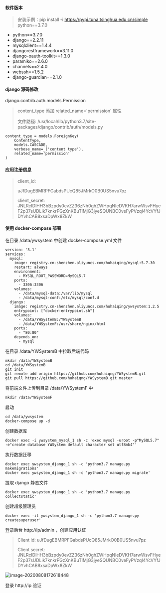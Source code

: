 #### 软件版本

> 安装示例：pip install -i https://pypi.tuna.tsinghua.edu.cn/simple python==3.7.0

- python==3.7.0
- django==2.2.11
- mysqlclient==1.4.4
- djangorestframework==3.11.0
- django-oauth-toolkit==1.3.0
- paramiko==2.6.0
- channels==2.4.0
- webssh==1.5.2
- django-guardian==2.1.0



#### django 源码修改

django.contrib.auth.models.Permission

> content_type 添加 related_name='permission'  属性
>
> 文件路径: /usr/local/lib/python3.7/site-packages/django/contrib/auth/models.py

```
content_type = models.ForeignKey(
    ContentType,
    models.CASCADE,
    verbose_name=_('content type'),
    related_name='permission'
)
```



#### 应用注册信息

> client_id: 
>
> uJfDugEBMRPFGabdsPUcQ85JMrkO0B0US5nvu7pz
>
> client_secret: JNLRcIDlHH3bBzpdy0evZZ36zNh0ghZWHpqNIeDVKH7arwWsvFHyeF2p37sUDLik7knkrPGzXnKBuTlMjG3jyeSQUNBC0veFyPVzqI4YcVYfJDYvhCAB8xsaDpWx8ZkW



#### 使用 docker-compose 部署

在目录 /data/ywsystem 中创建 docker-compose.yml 文件

```
version: '3.1'
services:
  mysql:
    image: registry.cn-shenzhen.aliyuncs.com/huhaiqing/mysql:5.7.30
    restart: always
    environment:
      - MYSQL_ROOT_PASSWORD=MySQL5.7
    ports:
      - 3306:3306
    volumes:
      - /data/mysql-data:/var/lib/mysql
      - /data/mysql-conf:/etc/mysql/conf.d
  django:
    image: registry.cn-shenzhen.aliyuncs.com/huhaiqing/ywsystem:1.2.5
    entrypoint: ["docker-entrypoint.sh"]
    volumes:
      - /data/YWSystemB:/YWSystemB
      - /data/YWSystemF:/usr/share/nginx/html
    ports:
      - "80:80"
    depends_on:
      - mysql
```

在目录 /data/YWSystemB 中拉取后端代码

```
mkdir /data/YWSystemB
cd /data/YWSystemB
git init
git remote add origin https://github.com/huhaiqng/YWSystemB.git
git pull https://github.com/huhaiqng/YWSystemB.git master
```

将前端文件上传到目录 /data/YWSystemF 中

```
mkdir /data/YWSystemF
```

启动

```
cd /data/ywsystem
docker-compose up -d
```

创建数据库

```
docker exec -i ywsystem_mysql_1 sh -c 'exec mysql -uroot -p"MySQL5.7" -e"create database YWSystem default character set utf8mb4"'
```

执行数据迁移

```
docker exec ywsystem_django_1 sh -c 'python3.7 manage.py makemigrations'
docker exec ywsystem_django_1 sh -c 'python3.7 manage.py migrate'
```

提取 django 静态文件

```
docker exec ywsystem_django_1 sh -c 'python3.7 manage.py collectstatic'
```

创建超级管理员

```
docker exec -it ywsystem_django_1 sh -c 'python3.7 manage.py createsuperuser'
```

登录后台 http://ip/admin ，创建应用认证

>Client id: uJfDugEBMRPFGabdsPUcQ85JMrkO0B0US5nvu7pz
>
>Client secret: JNLRcIDlHH3bBzpdy0evZZ36zNh0ghZWHpqNIeDVKH7arwWsvFHyeF2p37sUDLik7knkrPGzXnKBuTlMjG3jyeSQUNBC0veFyPVzqI4YcVYfJDYvhCAB8xsaDpWx8ZkW

![image-20200808172618448](README.assets/image-20200808172618448.png)

登录 http://ip 验证

